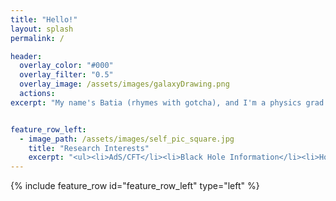 ```yaml
---
title: "Hello!"
layout: splash
permalink: /

header:
  overlay_color: "#000"
  overlay_filter: "0.5"
  overlay_image: /assets/images/galaxyDrawing.png
  actions:
excerpt: "My name's Batia (rhymes with gotcha), and I'm a physics grad student. Please enjoy my website!"


feature_row_left:
  - image_path: /assets/images/self_pic_square.jpg
    title: "Research Interests"
    excerpt: "<ul><li>AdS/CFT</li><li>Black Hole Information</li><li>Holography</li><li>Quantum Information</li></ul>"
---
```


{% include feature_row id="feature_row_left" type="left" %}
